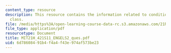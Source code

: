 ```yaml
---
content_type: resource
description: This resource contains the information related to condition of the working
  class.
file: /media/https%3A/open-learning-course-data-rc.s3.amazonaws.com/21h-421-introduction-to-environmental-history-spring-2011/6d78608491b4f4a4f43e974af573be23_MIT21H_421S11_ENGELS2_ques.pdf
file_type: application/pdf
resourcetype: Document
title: MIT21H_421S11_ENGELS2_ques.pdf
uid: 6d786084-91b4-f4a4-f43e-974af573be23
---
```


